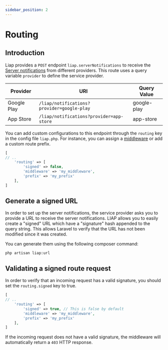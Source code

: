 ```yaml
---
sidebar_position: 2
---
```


# Routing

## Introduction

Liap provides a `POST` endpoint `liap.serverNotifications` to receive
the [Server notifications](/docs/server-notifications) from different providers. This route uses a query
variable `provider` to define the service provider.

| Provider | URI | Query Value |
| --- | --- | --- |
| Google Play | `/liap/notifications?provider=google-play` | google-play |
| App Store | `/liap/notifications?provider=app-store` | app-store |

You can add custom configurations to this endpoint through the `routing` key in the config file `liap.php`. For
instance, you can assign a [middleware](https://laravel.com/docs/middleware) or add a custom route prefix.

```php
[   
// .. 
    'routing' => [
        'signed' => false,
        'middleware' => 'my_middleware',
        'prefix' => 'my_prefix'
    ],
]
```

## Generate a signed URL

In order to set up the server notifications, the service provider asks you to provide a URL to receive the server
notifications. LIAP allows you to easily create a "signed" URL which have a "signature" hash appended to the query
string. This allows Laravel to verify that the URL has not been modified since it was created.

You can generate them using the following composer command:

```shell
php artisan liap:url
```

## Validating a signed route request

In order to verify that an incoming request has a valid signature, you should set the `routing.signed` key to true.

```php
[   
// .. 
    'routing' => [
        'signed' => true, // This is false by default
        'middleware' => 'my_middleware',
        'prefix' => 'my_prefix'
    ],
]
```

If the incoming request does not have a valid signature, the middleware will automatically return a `403` HTTP response.
